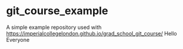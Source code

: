 # git_course_example
A simple example repository used with https://imperialcollegelondon.github.io/grad_school_git_course/
Hello Everyone
